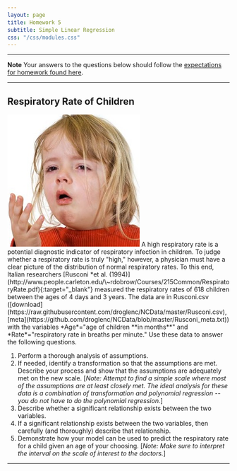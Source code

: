 ```yaml
---
layout: page
title: Homework 5
subtitle: Simple Linear Regression
css: "/css/modules.css"
---
```


----

<div class="alert alert-warning">
  <strong>Note</strong> Your answers to the questions below should follow the <a href="../../resources/hwformat" target="_blank">expectations for homework found here</a>.
</div>

----

## Respiratory Rate of Children
<img src="../zimgs/respiratory-infection.jpg" alt="Respiratory Infection" class="img-right">
A high respiratory rate is a potential diagnostic indicator of respiratory infection in children.  To judge whether a respiratory rate is truly "high," however, a physician must have a clear picture of the distribution of normal respiratory rates.  To this end, Italian researchers [Rusconi *et al. (1994)](http://www.people.carleton.edu/\~rdobrow/Courses/215Common/RespiratoryRate.pdf){:target="_blank"} measured the respiratory rates of 618 children between the ages of 4 days and 3 years.  The data are in Rusconi.csv ([download](https://raw.githubusercontent.com/droglenc/NCData/master/Rusconi.csv), [meta](https://github.com/droglenc/NCData/blob/master/Rusconi_meta.txt)) with the variables *Age*="age of children **in months**" and *Rate*="respiratory rate in breaths per minute." Use these data to answer the following questions.

1. Perform a thorough analysis of assumptions.
1. If needed, identify a transformation so that the assumptions are met.  Describe your process and show that the assumptions are adequately met on the new scale. [*Note: Attempt to find a simple scale where most of the assumptions are at least closely met.  The ideal analysis for these data is a combination of transformation and polynomial regression -- you do not have to do the polynomial regression.*]
1. Describe whether a significant relationship exists between the two variables.
1. If a significant relationship exists between the two variables, then carefully (and thoroughly) describe that relationship.
1. Demonstrate how your model can be used to predict the respiratory rate for a child given an age of your choosing. [*Note: Make sure to interpret the interval on the scale of interest to the doctors.*]

----
